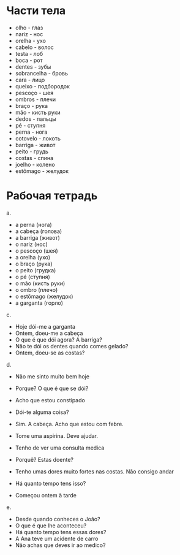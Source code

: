 # Части тела
- olho - глаз
- nariz - нос
- orelha - ухо
- cabelo - волос
- testa - лоб
- boca - рот
- dentes - зубы
- sobrancelha - бровь
- cara - лицо
- queixo - подбородок
- pescoço - шея
- ombros - плечи
- braço - рука
- mão - кисть руки
- dedos - пальцы
- pé - ступня
- perna - нога
- cotovelo - локоть
- barriga - живот
- peito - грудь
- costas - спина
- joelho - колено
- estômago - желудок

# Рабочая тетрадь
a.
- a perna (нога)
- a cabeça (голова)
- a barriga (живот)
- o nariz (нос)
- o pescoço (шея)
- a orelha (ухо)
- o braço (рука)
- o peito (грудка)
- o pé (ступня)
- o mão (кисть руки)
- o ombro (плечо)
- o estômago (желудок)
- a garganta (горло)

c.
- Hoje dói-me a garganta
- Ontem, doeu-me a cabeça
- O que é que dói agora? A barriga?
- Não te dói os dentes quando comes gelado?
- Ontem, doeu-se as costas?

d.
- Não me sinto muito bem hoje
- Porque? O que é que se dói?
- Acho que  estou constipado
- Dói-te alguma coisa?
- Sim. A cabeça. Acho que estou com febre.
- Tome uma aspirina. Deve ajudar.

- Tenho de ver uma consulta medica
- Porquê? Estas doente?
- Tenho umas dores muito fortes nas costas. Não consigo andar
- Há quanto tempo tens isso?
- Começou ontem à tarde

e.
- Desde quando conheces o João?
- O que é que lhe aconteceu?
- Há quanto tempo tens essas dores?
- A Ana teve um acidente de carro
- Não achas que  deves ir ao medico?
